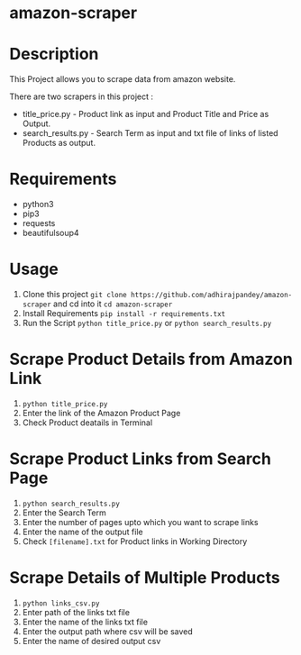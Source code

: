 # amazon-scraper

# Description

This Project allows you to scrape data from amazon website.

There are two scrapers in this project :

  - title_price.py - Product link as input and Product Title and Price as Output.
  - search_results.py - Search Term as input and txt file of links of listed Products as output.
  
# Requirements

- python3
- pip3
- requests
- beautifulsoup4

# Usage

1. Clone this project `git clone https://github.com/adhirajpandey/amazon-scraper` and cd into it `cd amazon-scraper`
2. Install Requirements `pip install -r requirements.txt`
3. Run the Script `python title_price.py` or `python search_results.py`

# Scrape Product Details from Amazon Link

1. `python title_price.py`
2. Enter the link of the Amazon Product Page
3. Check Product deatails in Terminal

# Scrape Product Links from Search Page

1. `python search_results.py`
2. Enter the Search Term
3. Enter the number of pages upto which you want to scrape links
4. Enter the name of the output file
5. Check `[filename].txt` for Product links in Working Directory

# Scrape Details of Multiple Products

1. `python links_csv.py`
2. Enter path of the links txt file
3. Enter the name of the links txt file
4. Enter the output path where csv will be saved
5. Enter the name of desired output csv 
